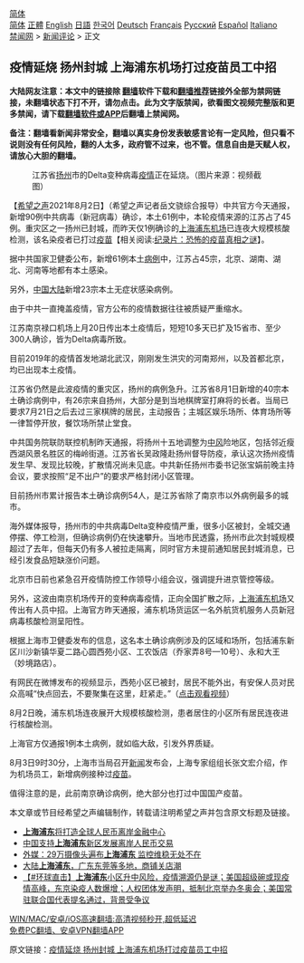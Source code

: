  <!-- 面包屑导航 --> <div class="breadcrumb"><!-- GTranslate: https://gtranslate.io/ -->  <div class="switcher notranslate">  <div class="selected">  <a href="#" onclick="return false;"> 简体</a>  </div>  <div class="option">  <a href="https://www.bannedbook.org" onclick="doGTranslate('zh-CN|zh-CN');jQuery('div.switcher div.selected a').html(jQuery(this).html());return false;" title="简体中文" class="nturl selected"> 简体</a>  <a href="https://www.bannedbook.org/zh-tw/" onclick="doGTranslate('zh-CN|zh-TW');jQuery('div.switcher div.selected a').html(jQuery(this).html());return false;" title="繁體中文" class="nturl"> 正體</a>  <a href="https://www.bannedbook.org/en/" onclick="doGTranslate('zh-CN|en');jQuery('div.switcher div.selected a').html(jQuery(this).html());return false;" title="English" class="nturl"> English</a>  <a href="https://www.bannedbook.org/ja/" onclick="doGTranslate('zh-CN|ja');jQuery('div.switcher div.selected a').html(jQuery(this).html());return false;" title="日本語" class="nturl"> 日語</a>  <a href="https://www.bannedbook.org/ko/" onclick="doGTranslate('zh-CN|ko');jQuery('div.switcher div.selected a').html(jQuery(this).html());return false;" title="한국어" class="nturl"> 한국어</a>  <a href="https://www.bannedbook.org/de/" onclick="doGTranslate('zh-CN|de');jQuery('div.switcher div.selected a').html(jQuery(this).html());return false;" title="Deutsch" class="nturl"> Deutsch</a>  <a href="https://www.bannedbook.org/fr/" onclick="doGTranslate('zh-CN|fr');jQuery('div.switcher div.selected a').html(jQuery(this).html());return false;" title="Français" class="nturl"> Français</a>  <a href="https://www.bannedbook.org/ru/" onclick="doGTranslate('zh-CN|ru');jQuery('div.switcher div.selected a').html(jQuery(this).html());return false;" title="Русский" class="nturl"> Русский</a>  <a href="https://www.bannedbook.org/es/" onclick="doGTranslate('zh-CN|es');jQuery('div.switcher div.selected a').html(jQuery(this).html());return false;" title="Español" class="nturl"> Español</a>  <a href="https://www.bannedbook.org/it/" onclick="doGTranslate('zh-CN|it');jQuery('div.switcher div.selected a').html(jQuery(this).html());return false;" title="Italiano" class="nturl"> Italiano</a>  </div>  </div>      <div class='breadcrumb-sub'><!-- Breadcrumb NavXT 6.3.0 --> <a href="https://www.bannedbook.org/" class="home">禁闻网</a> &gt; <a href="https://www.bannedbook.org/bnews/comments/" class="category">新闻评论</a> &gt; 正文</div></div><h2>疫情延烧 扬州封城 上海浦东机场打过疫苗员工中招</h2> <p class="notice"><b>大陆网友注意：本文中的链接除 <a href="https://github.com/bannedbook/fanqiang" >翻墙</a>软件下载和<a href="https://github.com/killgcd/justmysocks/blob/master/README.md">翻墙推荐</a>链接外全部为禁网链接，未翻墙状态下打不开，请勿点击。此为文字版禁闻，欲看图文视频完整版和更多禁闻，请下载<a href="https://github.com/bannedbook/fanqiang">翻墙软件或APP</a>后翻墙上禁闻网。</p><p>备注：翻墙看新闻非常安全，翻墙以真实身份发表敏感言论有一定风险，但只看不说则没有任何风险，翻的人太多，政府管不过来，也不管。信息自由是天赋人权，请放心大胆的翻墙。</b></p>  <div class="entry"> <figure><figcaption>江苏省<a href="https://www.bannedbook.org/bnews/tag/%e6%89%ac%e5%b7%9e/" class="st_tag internal_tag" rel="tag" title="标签 扬州 下的日志">扬州</a>市的Delta变种病毒<a href="https://www.bannedbook.org/bnews/tag/%E7%96%AB%E6%83%85/" class="st_tag internal_tag" rel="tag" title="标签 疫情 下的日志">疫情</a>正在延烧。（图片来源：视频截图）</figcaption></figure> <p>【<span class='wp_keywordlink_affiliate'><a href="https://www.soundofhope.org" title="希望之声" target="_blank">希望之声</a></span>2021年8月2日】（希望之声记者岳文骁综合报导）中共官方今天通报，新增90例中共病毒（新冠病毒）确诊，本土61例中，本轮疫情来源的江苏占了45例。重灾区之一扬州已封城，而昨天仅1例确诊的<a href="https://www.bannedbook.org/bnews/tag/%E4%B8%8A%E6%B5%B7%E6%B5%A6%E4%B8%9C/" class="st_tag internal_tag" rel="tag" title="标签 上海浦东 下的日志">上海浦东</a><a href="https://www.bannedbook.org/bnews/tag/%e6%9c%ba%e5%9c%ba/" class="st_tag internal_tag" rel="tag" title="标签 机场 下的日志">机场</a>已连夜大规模核酸检测，该名染疫者已打过<span class='wp_keywordlink'><a href="https://www.bannedbook.org/bnews/tculture/20160630/551027.html" title="疫苗" target="_blank">疫苗</a></span>【相关阅读:<a href='https://www.bannedbook.org/bnews/topimagenews/20180408/925060.html' target='_blank'>纪录片：恐怖的疫苗真相之谜</a>】。</p> <p>据中共国家卫健委公布，新增61例本土<a href="https://www.bannedbook.org/bnews/tag/%E7%97%85%E4%BE%8B/" class="st_tag internal_tag" rel="tag" title="标签 病例 下的日志">病例</a>中，江苏占45宗，北京、湖南、湖北、河南等地都有本土感染。</p> <p>另外，<span class='wp_keywordlink_affiliate'><a href="https://www.bannedbook.org/" title="中国" target="_blank">中国</a></span><span class='wp_keywordlink_affiliate'><a href="https://www.bannedbook.org/" title="大陆" target="_blank">大陆</a></span>新增23宗本土无症状感染病例。</p> <p>由于中共一直掩盖疫情，官方公布的疫情数据往往被质疑严重缩水。</p> <p>江苏南京禄口机场上月20日传出本土疫情后，短短10多天已扩及15省市、至少300人确诊，皆为Delta病毒所致。</p>  <p>目前2019年的疫情首发地湖北武汉，刚刚发生洪灾的河南郑州，以及首都北京，均已出现本土疫情。</p> <p>江苏省仍然是此波疫情的重灾区，扬州的病例急升。江苏省8月1日新增的40宗本土确诊病例中，有26宗来自扬州，大部分是到当地棋牌室打麻将的长者。当局已要求7月21日之后去过三家棋牌的居民，主动报告；主城区娱乐场所、体育场所等一律暂停开放，餐饮场所禁止堂食。</p> <p>中共国务院联防联控机制昨天通报，将扬州十五地调整为<a href="https://www.bannedbook.org/bnews/tag/%E4%B8%AD%E9%A3%8E/" class="st_tag internal_tag" rel="tag" title="标签 中风 下的日志">中风</a>险地区，包括邻近瘦西湖风景名胜区的梅岭街道。江苏省长吴政隆赴扬州督导防疫，承认这次扬州疫情发生早、发现比较晚，扩散情况尚未见底。中共新任扬州市委书记张宝娟前晚主持会议，要求按照“足不出户”的要求严格封闭小区管理。</p> <p>目前扬州市累计报告本土确诊病例54人，是江苏省除了南京市以外病例最多的城市。</p> <p>海外媒体报导，扬州市的中共病毒Delta变种疫情严重，很多小区被封，全城交通停摆、停工检测，但确诊病例仍在快速攀升。当地市民透露，扬州市此次封城规模超过了去年，但每天仍有多人被拉走隔离，同时官方未提前通知居民封城消息，已经引发食品短缺涨价问题。</p>  <p>北京市日前也紧急召开疫情防控工作领导小组会议，强调提升进京管控等级。</p> <p>另外，这波由南京机场传开的变种病毒疫情，正向全国扩散之际，<a href="https://www.bannedbook.org/bnews/tag/%e4%b8%8a%e6%b5%b7/" class="st_tag internal_tag" rel="tag" title="标签 上海 下的日志">上海</a><a href="https://www.bannedbook.org/bnews/tag/%E6%B5%A6%E4%B8%9C%E6%9C%BA%E5%9C%BA/" class="st_tag internal_tag" rel="tag" title="标签 浦东机场 下的日志">浦东机场</a>又传出有人员中招。上海官方昨天通报，浦东机场货运区一名外航货机服务人员新冠病毒核酸检测呈阳性。</p> <p>根据上海市卫健委发布的信息，这名本土确诊病例涉及的区域和场所，包括浦东新区川沙新镇华夏二路心圆西苑小区、工农饭店（乔家弄8号—10号）、永和大王（妙境路店）。</p> <p>有网民在微博发布的视频显示，西苑小区已被封，居民不能外出，有安保人员对民众高喊“快点回去，不要聚集在这里，赶紧走。”（<a href="https://weibo.com/tv/show/1034:4665780529463320?from=old_pc_videoshow">点击观看视频</a>）</p> <p>8月2日晚，浦东机场连夜展开大规模核酸检测，患者居住的小区所有居民连夜进行核酸检测。</p>  <p>上海官方仅通报1例本土病例，就如临大敌，引发外界质疑。</p> <p>8月3日9时30分，上海市当局召开<span class='wp_keywordlink_affiliate'><a href="https://www.bannedbook.org/" title="新闻">新闻</a></span>发布会，上海专家组组长张文宏介绍，作为机场员工，新增病例接种过<a href="https://www.bannedbook.org/bnews/tag/%e7%96%ab%e8%8b%97/" class="st_tag internal_tag" rel="tag" title="标签 疫苗 下的日志">疫苗</a>。</p> <p>值得注意的是，此前南京确诊病例，绝大部分也打过中国国产疫苗。</p> <p>本文章或节目经希望之声编辑制作，转载请注明希望之声并包含原文标题及链接。 </p> <ul class='op-related-articles' title='相关阅读'> <li><a href='https://www.bannedbook.org/bnews/baitai/20210722/1592218.html' target='_blank'><b>上海浦东</b>将打造全球人民币离岸金融中心</a></li> <li><a href='https://www.bannedbook.org/bnews/baitai/20210716/1588506.html' target='_blank'>中国支持<b>上海浦东</b>新区发展离岸人民币交易</a></li> <li><a href='https://www.bannedbook.org/bnews/cbnews/20210607/1561765.html' target='_blank'>外媒：29万摄像头遍布<b>上海浦东</b> 监控维稳无处不在</a></li> <li><a href='https://www.bannedbook.org/bnews/bannedvideo/20210317/1506756.html' target='_blank'>大陆<b>上海浦东</b>，广东东莞等多地，商铺关店潮</a></li> <li><a href='https://www.bannedbook.org/bnews/bannedvideo/20210206/1482366.html' target='_blank'>【#环球直击】<b>上海浦东</b>小区升中风险，疫情溯源仍是谜；美国超级碗或现疫情高峰，东京染疫人数爆增；人权团体发声明，抵制北京举办冬奥会；美国常驻联合国代表提名通过，背景受争议</a></li> </ul> <p class="texttj"> <a href="https://github.com/bannedbook/fanqiang/wiki/V2ray%E6%9C%BA%E5%9C%BA" target="_blank">WIN/MAC/安卓/iOS高速翻墙:高清视频秒开,超低延迟</a><br/> <a href="https://github.com/bannedbook/fanqiang/wiki/%E7%A6%81%E9%97%BB%E7%BD%91%E5%AE%89%E5%8D%93%E7%BF%BB%E5%A2%99%E6%96%B0%E9%97%BBAPP" target="_blank">免费PC翻墙、安卓VPN翻墙APP</a></p> <p>原文链接：<a class="src_link"  href="https://www.soundofhope.org/post/531749" target="_blank">疫情延烧 扬州封城 上海浦东机场打过疫苗员工中招</a></p><a name='sharetosocial'></a>  <div style="margin-bottom:5px;padding-bottom:5px;clear:both"> <div id="archive-pix-1" class="banner-ads"> <!-- AuctionX Display platform tag START --> <div id="26318x728x90x621x_ADSLOT2" clicktrack="%%CLICK_URL_ESC%%"></div> <!-- AuctionX Display platform tag END --> </div> <div id="archive-pix-2" class="banner-ads"> <!-- AuctionX Display platform tag START --> <div id="26315x300x250x621x_ADSLOT2" clicktrack="%%CLICK_URL_ESC%%"></div> <!-- AuctionX Display platform tag END --> </div> </div>  <div id="archive-pix-1" class="banner-ads"> <!-- AuctionX Display platform tag START --> <div id="26318x728x90x621x_ADSLOT3" clicktrack="%%CLICK_URL_ESC%%"></div> <!-- AuctionX Display platform tag END --> </div> </div><!--END ENTRY--> 